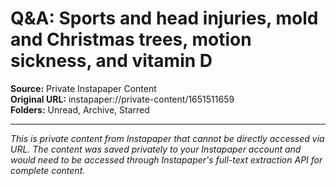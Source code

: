 # Q&A: Sports and head injuries, mold and Christmas trees, motion sickness, and vitamin D

**Source:** Private Instapaper Content  
**Original URL:** instapaper://private-content/1651511659  
**Folders:** Unread, Archive, Starred  

---

*This is private content from Instapaper that cannot be directly accessed via URL. The content was saved privately to your Instapaper account and would need to be accessed through Instapaper's full-text extraction API for complete content.*